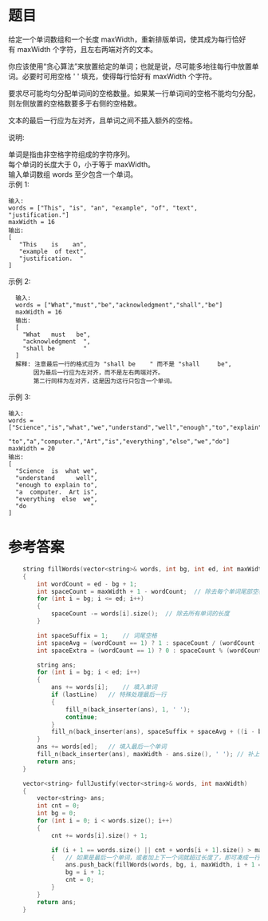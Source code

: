 # 题目
给定一个单词数组和一个长度 maxWidth，重新排版单词，使其成为每行恰好有 maxWidth 个字符，且左右两端对齐的文本。

你应该使用“贪心算法”来放置给定的单词；也就是说，尽可能多地往每行中放置单词。必要时可用空格 ' ' 填充，使得每行恰好有 maxWidth 个字符。

要求尽可能均匀分配单词间的空格数量。如果某一行单词间的空格不能均匀分配，则左侧放置的空格数要多于右侧的空格数。

文本的最后一行应为左对齐，且单词之间不插入额外的空格。

说明:

单词是指由非空格字符组成的字符序列。<br>
每个单词的长度大于 0，小于等于 maxWidth。<br>
输入单词数组 words 至少包含一个单词。<br>
示例 1:

    输入:
    words = ["This", "is", "an", "example", "of", "text", "justification."]
    maxWidth = 16
    输出:
    [
       "This    is    an",
       "example  of text",
       "justification.  "
    ]
示例 2:

      输入:
      words = ["What","must","be","acknowledgment","shall","be"]
      maxWidth = 16
      输出:
      [
        "What   must   be",
        "acknowledgment  ",
        "shall be        "
      ]
      解释: 注意最后一行的格式应为 "shall be    " 而不是 "shall     be",
           因为最后一行应为左对齐，而不是左右两端对齐。       
           第二行同样为左对齐，这是因为这行只包含一个单词。
示例 3:

    输入:
    words = ["Science","is","what","we","understand","well","enough","to","explain",
             "to","a","computer.","Art","is","everything","else","we","do"]
    maxWidth = 20
    输出:
    [
      "Science  is  what we",
      "understand      well",
      "enough to explain to",
      "a  computer.  Art is",
      "everything  else  we",
      "do                  "
    ]

# 参考答案
```c++
    string fillWords(vector<string>& words, int bg, int ed, int maxWidth, bool lastLine = false)
    {
        int wordCount = ed - bg + 1;
        int spaceCount = maxWidth + 1 - wordCount;  // 除去每个单词尾部空格， + 1 是最后一个单词的尾部空格的特殊处理
        for (int i = bg; i <= ed; i++)
        {
            spaceCount -= words[i].size();  // 除去所有单词的长度
        }

        int spaceSuffix = 1;    // 词尾空格
        int spaceAvg = (wordCount == 1) ? 1 : spaceCount / (wordCount - 1);     // 额外空格的平均值
        int spaceExtra = (wordCount == 1) ? 0 : spaceCount % (wordCount - 1);   // 额外空格的余数

        string ans;
        for (int i = bg; i < ed; i++)
        {
            ans += words[i];    // 填入单词
            if (lastLine)   // 特殊处理最后一行
            {
                fill_n(back_inserter(ans), 1, ' ');
                continue;
            }
            fill_n(back_inserter(ans), spaceSuffix + spaceAvg + ((i - bg) < spaceExtra), ' ');  // 根据计算结果补上空格
        }
        ans += words[ed];   // 填入最后一个单词
        fill_n(back_inserter(ans), maxWidth - ans.size(), ' '); // 补上这一行最后的空格
        return ans;
    }

    vector<string> fullJustify(vector<string>& words, int maxWidth) 
    {
        vector<string> ans;
        int cnt = 0;
        int bg = 0;
        for (int i = 0; i < words.size(); i++)
        {
            cnt += words[i].size() + 1;

            if (i + 1 == words.size() || cnt + words[i + 1].size() > maxWidth)
            {   // 如果是最后一个单词，或者加上下一个词就超过长度了，即可凑成一行
                ans.push_back(fillWords(words, bg, i, maxWidth, i + 1 == words.size()));
                bg = i + 1;
                cnt = 0;
            }
        }
        return ans;
    }
